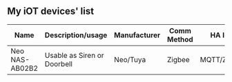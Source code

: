 ## My iOT devices' list

|Name|Description/usage|Manufacturer|Comm Method|HA Integration|Link|Notes|
|---|---|---|---|---|---|---|
|Neo NAS-AB02B2|Usable as Siren or Doorbell|Neo/Tuya|Zigbee|MQTT/Zigbee2MQTT|https://www.zigbee2mqtt.io/devices/NAS-AB02B2.html||
